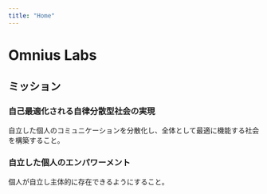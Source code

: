 ```yaml
---
title: "Home"
---
```


# Omnius Labs

## ミッション

### 自己最適化される自律分散型社会の実現

自立した個人のコミュニケーションを分散化し、全体として最適に機能する社会を構築すること。

### 自立した個人のエンパワーメント

個人が自立し主体的に存在できるようにすること。
